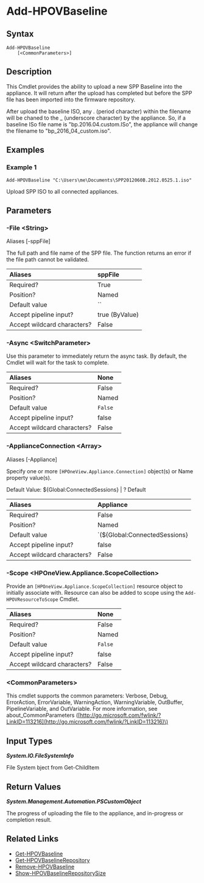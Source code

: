 ﻿---
description: Upload new SPP Baseline to appliance firmware repository.
---

# Add-HPOVBaseline

## Syntax

```text
Add-HPOVBaseline
    [<CommonParameters>]
```

## Description

This Cmdlet provides the ability to upload a new SPP Baseline into the appliance.  It will return after the upload has completed but before the SPP file has been imported into the firmware repository.

After upload the baseline ISO, any . (period character) within the filename will be chaned to the _ (underscore character) by the appliance.  So, if a baseline ISo file name is "bp.2016.04.custom.ISo", the appliance will change the filename to "bp_2016_04_custom.iso".

## Examples

###  Example 1 

```text
Add-HPOVBaseline "C:\Users\me\Documents\SPP2012060B.2012.0525.1.iso"

```

Upload SPP ISO to all connected appliances.

## Parameters

### -File &lt;String&gt;

Aliases [-sppFile]

The full path and file name of the SPP file.  The function returns an error if the file path cannot be validated.

| Aliases | sppFile |
| :--- | :--- |
| Required? | True |
| Position? | Named |
| Default value | `` |
| Accept pipeline input? | true (ByValue) |
| Accept wildcard characters? | False |

### -Async &lt;SwitchParameter&gt;

Use this parameter to immediately return the async task.  By default, the Cmdlet will wait for the task to complete.

| Aliases | None |
| :--- | :--- |
| Required? | False |
| Position? | Named |
| Default value | `False` |
| Accept pipeline input? | false |
| Accept wildcard characters? | False |

### -ApplianceConnection &lt;Array&gt;

Aliases [-Appliance]

Specify one or more `[HPOneView.Appliance.Connection]` object(s) or Name property value(s).

Default Value: ${Global:ConnectedSessions} | ? Default

| Aliases | Appliance |
| :--- | :--- |
| Required? | False |
| Position? | Named |
| Default value | `(${Global:ConnectedSessions} | ? Default)` |
| Accept pipeline input? | false |
| Accept wildcard characters? | False |

### -Scope &lt;HPOneView.Appliance.ScopeCollection&gt;

Provide an `[HPOneView.Appliance.ScopeCollection]` resource object to initially associate with.  Resource can also be added to scope using the `Add-HPOVResourceToScope` Cmdlet.

| Aliases | None |
| :--- | :--- |
| Required? | False |
| Position? | Named |
| Default value | `False` |
| Accept pipeline input? | false |
| Accept wildcard characters? | False |

### &lt;CommonParameters&gt;

This cmdlet supports the common parameters: Verbose, Debug, ErrorAction, ErrorVariable, WarningAction, WarningVariable, OutBuffer, PipelineVariable, and OutVariable. For more information, see about\_CommonParameters \([http://go.microsoft.com/fwlink/?LinkID=113216](http://go.microsoft.com/fwlink/?LinkID=113216)\)

## Input Types

_**System.IO.FileSystemInfo**_

File System bject from Get-ChildItem

## Return Values

_**System.Management.Automation.PSCustomObject**_

The progress of uploading the file to the appliance, and in-progress or completion result.


## Related Links

* [Get-HPOVBaseline](get-hpovbaseline.md)
* [Get-HPOVBaselineRepository](get-hpovbaselinerepository.md)
* [Remove-HPOVBaseline](remove-hpovbaseline.md)
* [Show-HPOVBaselineRepositorySize](show-hpovbaselinerepositorysize.md)
